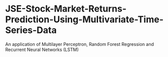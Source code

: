 # JSE-Stock-Market-Returns-Prediction-Using-Multivariate-Time-Series-Data
An application of Multilayer Perceptron, Random Forest Regression and Recurrent Neural Networks (LSTM)
